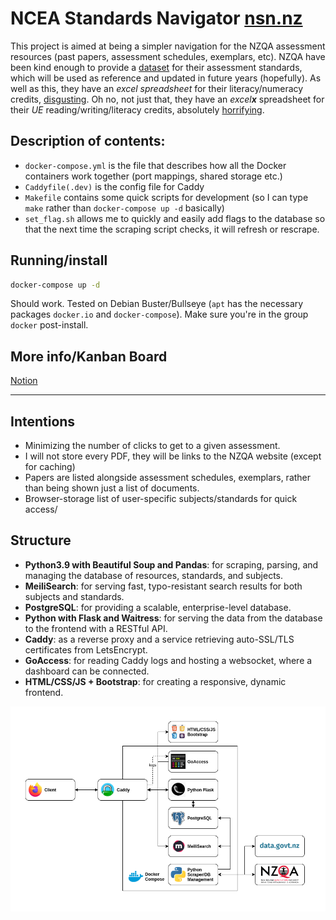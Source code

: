 # NCEA Standards Navigator [nsn.nz](https://nsn.nz/)

This project is aimed at being a simpler navigation for the NZQA assessment resources (past papers, assessment schedules, exemplars, etc).
NZQA have been kind enough to provide a [dataset](https://catalogue.data.govt.nz/dataset/list-of-standards-by-category-2020) for their assessment standards, which will be used as reference and updated in future years (hopefully). As well as this, they have an _excel spreadsheet_ for their literacy/numeracy credits, [disgusting](https://www.nzqa.govt.nz/assets/qualifications-and-standards/qualifications/ncea/NCEA-subject-resources/Literacy-and-Numeracy/literacy-numeracy-assessment-standards-April-2019.xls). Oh no, not just that, they have an _excel**x**_ spreadsheet for their _UE_ reading/writing/literacy credits, absolutely [horrifying](https://www.nzqa.govt.nz/assets/qualifications-and-standards/Awards/University-Entrance/UE-Literacy-List/University-Entrance-Literacy-list-from-1-January-2020-1.xlsx).

## Description of contents:
- `docker-compose.yml` is the file that describes how all the Docker containers work together (port mappings, shared storage etc.)
- `Caddyfile(.dev)` is the config file for Caddy
- `Makefile` contains some quick scripts for development (so I can type `make` rather than `docker-compose up -d` basically)
- `set_flag.sh` allows me to quickly and easily add flags to the database so that the next time the scraping script checks, it will refresh or rescrape.

## Running/install
```bash
docker-compose up -d
```
Should work. Tested on Debian Buster/Bullseye (`apt` has the necessary packages `docker.io` and `docker-compose`). Make sure you're in the group `docker` post-install.

## More info/Kanban Board

[Notion](https://www.notion.so/Fast-access-NZQA-d4f21847f9174bc2954bd6a3e8205363)

---

## Intentions

- Minimizing the number of clicks to get to a given assessment.
- I will not store every PDF, they will be links to the NZQA website (except for caching)
- Papers are listed alongside assessment schedules, exemplars, rather than being shown just a list of documents.
- Browser-storage list of user-specific subjects/standards for quick access/

## Structure

 - **Python3.9 with Beautiful Soup and Pandas**: for scraping, parsing, and managing the database of resources, standards, and subjects.
 - **MeiliSearch**: for serving fast, typo-resistant search results for both subjects and standards.
 - **PostgreSQL**: for providing a scalable, enterprise-level database.
 - **Python with Flask and Waitress**: for serving the data from the database to the frontend with a RESTful API.
 - **Caddy**: as a reverse proxy and a service retrieving auto-SSL/TLS certificates from LetsEncrypt.
 - **GoAccess**: for reading Caddy logs and hosting a websocket, where a dashboard can be connected.
 - **HTML/CSS/JS + Bootstrap**: for creating a responsive, dynamic frontend. 

![System Diagram](/static/about/system_diagram.png)
